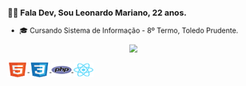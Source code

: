 ### 👨‍💻 Fala Dev, Sou Leonardo Mariano, 22 anos.

- 🎓 Cursando Sistema de Informação - 8º Termo, Toledo Prudente.

<div align="center">
  <a href="https://github.com/DevLeonardoMariano">
<!--   <img height="170em" src="https://github-readme-stats.vercel.app/api?username=DevLeonardoMariano&show_icons=true&theme=highcontrast&include_all_commits=true&count_private=true"/> -->
  <img height="170em" src="https://github-readme-stats.vercel.app/api/top-langs/?username=DevLeonardoMariano&layout=compact&langs_count=7&theme=highcontrast"/>
</div>
<div style="display: inline_block"><br>
  <img align="center" alt="HTML" height="30" width="40" src="https://raw.githubusercontent.com/devicons/devicon/master/icons/html5/html5-original.svg">
  <img align="center" alt="CSS" height="30" width="40" src="https://raw.githubusercontent.com/devicons/devicon/master/icons/css3/css3-original.svg">
  <img align="center" alt="PHP" height="30" width="40" src="https://raw.githubusercontent.com/devicons/devicon/master/icons/php/php-original.svg">
  <img align="center" alt="React" height="30" width="40" src="https://raw.githubusercontent.com/devicons/devicon/master/icons/react/react-original.svg">

</div>

